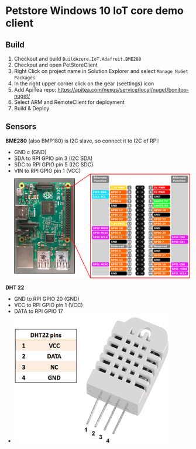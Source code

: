 ﻿# Petstore Windows 10 IoT core demo client

## Build
1. Checkout and build `BuildAzure.IoT.Adafruit.BME280`
1. Checkout and open PetStoreClient
1. Right Click on project name in Solution Explorer and select `Manage NuGet Packages`
1. In the right upper corner click on the gear (seettings) icon
1. Add ApiTea repo: https://apitea.com/nexus/service/local/nuget/bonitoo-nuget/ 
1. Select ARM and RemoteClient for deployment
1. Build & Deploy

## Sensors
**BME280** (also BMP180) is I2C slave, so connect it to I2C of RPI:
 - GND c (GND)
 - SDA to RPI GPIO pin 3 (I2C SDA) 
 - SDC to RPI GPIO pin 5 (I2C SDC) 
 - VIN to RPI GPIO pin 1 (VCC)
 ![rpi_3_pinout](rp3_pinout.png)

**DHT 22**
 - GND to RPI GPIO 20 (GND)
 - VCC to RPI GPIO pin 1 (VCC)
 - DATA to RPI GPIO 17
 - ![DHT 22 pinout](DHT22-PinOut.png)
